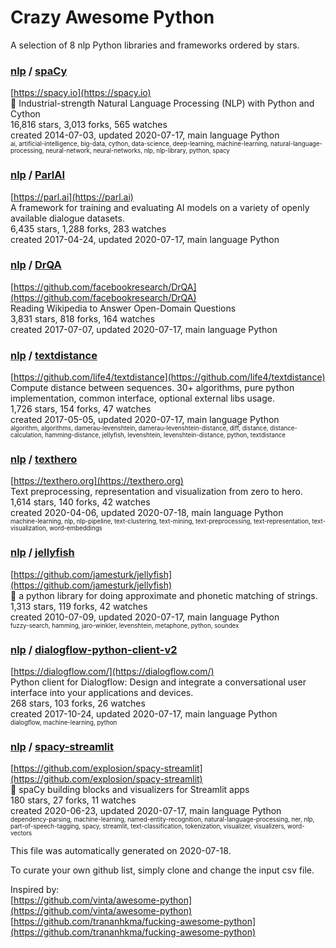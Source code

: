 # Crazy Awesome Python
A selection of 8 nlp Python libraries and frameworks ordered by stars.  


### [nlp](categories/nlp.md) / [spaCy](https://github.com/explosion/spaCy)  
[https://spacy.io](https://spacy.io)  
💫 Industrial-strength Natural Language Processing (NLP) with Python and Cython  
16,816 stars, 3,013 forks, 565 watches  
created 2014-07-03, updated 2020-07-17, main language Python  
<sub><sup>ai, artificial-intelligence, big-data, cython, data-science, deep-learning, machine-learning, natural-language-processing, neural-network, neural-networks, nlp, nlp-library, python, spacy</sup></sub>


### [nlp](categories/nlp.md) / [ParlAI](https://github.com/facebookresearch/ParlAI)  
[https://parl.ai](https://parl.ai)  
A framework for training and evaluating AI models on a variety of openly available dialogue datasets.  
6,435 stars, 1,288 forks, 283 watches  
created 2017-04-24, updated 2020-07-17, main language Python  


### [nlp](categories/nlp.md) / [DrQA](https://github.com/facebookresearch/DrQA)  
[https://github.com/facebookresearch/DrQA](https://github.com/facebookresearch/DrQA)  
Reading Wikipedia to Answer Open-Domain Questions  
3,831 stars, 818 forks, 164 watches  
created 2017-07-07, updated 2020-07-17, main language Python  


### [nlp](categories/nlp.md) / [textdistance](https://github.com/life4/textdistance)  
[https://github.com/life4/textdistance](https://github.com/life4/textdistance)  
Compute distance between sequences. 30+ algorithms, pure python implementation, common interface, optional external libs usage.  
1,726 stars, 154 forks, 47 watches  
created 2017-05-05, updated 2020-07-17, main language Python  
<sub><sup>algorithm, algorithms, damerau-levenshtein, damerau-levenshtein-distance, diff, distance, distance-calculation, hamming-distance, jellyfish, levenshtein, levenshtein-distance, python, textdistance</sup></sub>


### [nlp](categories/nlp.md) / [texthero](https://github.com/jbesomi/texthero)  
[https://texthero.org](https://texthero.org)  
Text preprocessing, representation and visualization from zero to hero.  
1,614 stars, 140 forks, 42 watches  
created 2020-04-06, updated 2020-07-18, main language Python  
<sub><sup>machine-learning, nlp, nlp-pipeline, text-clustering, text-mining, text-preprocessing, text-representation, text-visualization, word-embeddings</sup></sub>


### [nlp](categories/nlp.md) / [jellyfish](https://github.com/jamesturk/jellyfish)  
[https://github.com/jamesturk/jellyfish](https://github.com/jamesturk/jellyfish)  
🎐 a python library for doing approximate and phonetic matching of strings.  
1,313 stars, 119 forks, 42 watches  
created 2010-07-09, updated 2020-07-17, main language Python  
<sub><sup>fuzzy-search, hamming, jaro-winkler, levenshtein, metaphone, python, soundex</sup></sub>


### [nlp](categories/nlp.md) / [dialogflow-python-client-v2](https://github.com/dialogflow/dialogflow-python-client-v2)  
[https://dialogflow.com/](https://dialogflow.com/)  
Python client for Dialogflow: Design and integrate a conversational user interface into your applications and devices.  
268 stars, 103 forks, 26 watches  
created 2017-10-24, updated 2020-07-17, main language Python  
<sub><sup>dialogflow, machine-learning, python</sup></sub>


### [nlp](categories/nlp.md) / [spacy-streamlit](https://github.com/explosion/spacy-streamlit)  
[https://github.com/explosion/spacy-streamlit](https://github.com/explosion/spacy-streamlit)  
👑 spaCy building blocks and visualizers for Streamlit apps  
180 stars, 27 forks, 11 watches  
created 2020-06-23, updated 2020-07-17, main language Python  
<sub><sup>dependency-parsing, machine-learning, named-entity-recognition, natural-language-processing, ner, nlp, part-of-speech-tagging, spacy, streamlit, text-classification, tokenization, visualizer, visualizers, word-vectors</sup></sub>


This file was automatically generated on 2020-07-18.  

To curate your own github list, simply clone and change the input csv file.  

Inspired by:  
[https://github.com/vinta/awesome-python](https://github.com/vinta/awesome-python)  
[https://github.com/trananhkma/fucking-awesome-python](https://github.com/trananhkma/fucking-awesome-python)  